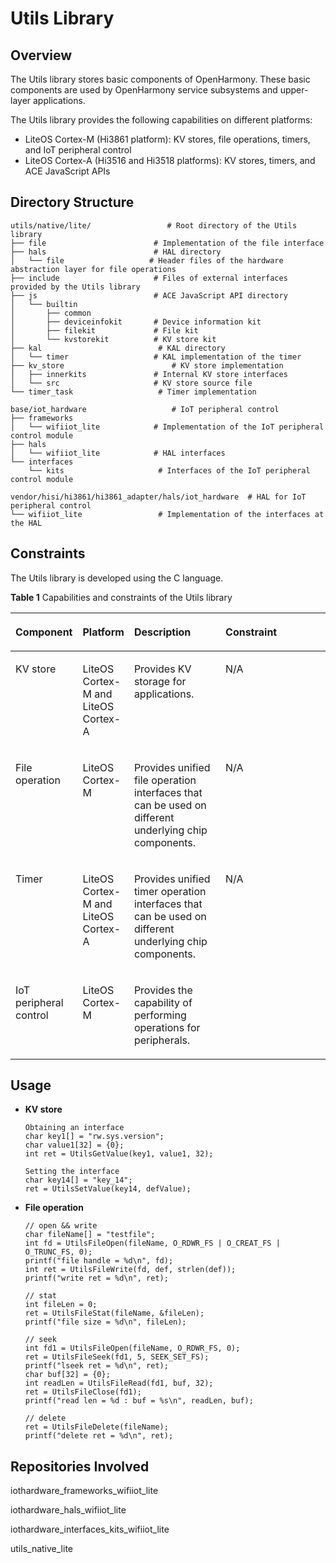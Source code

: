 # Utils Library<a name="EN-US_TOPIC_0000001052623010"></a>

## Overview<a name="section11660541593"></a>

The Utils library stores basic components of OpenHarmony. These basic components are used by OpenHarmony service subsystems and upper-layer applications.

The Utils library provides the following capabilities on different platforms:

-   LiteOS Cortex-M \(Hi3861 platform\): KV stores, file operations, timers, and IoT peripheral control
-   LiteOS Cortex-A \(Hi3516 and Hi3518 platforms\): KV stores, timers, and ACE JavaScript APIs

## Directory Structure<a name="section1464106163817"></a>

```
utils/native/lite/                 # Root directory of the Utils library
├── file                        # Implementation of the file interface
├── hals                        # HAL directory
│   └── file                   # Header files of the hardware abstraction layer for file operations
├── include                     # Files of external interfaces provided by the Utils library
├── js                          # ACE JavaScript API directory                 
│   └── builtin					
│       ├── common
│       ├── deviceinfokit       # Device information kit
│       ├── filekit             # File kit
│       └── kvstorekit          # KV store kit
├── kal                          # KAL directory
│   └── timer                   # KAL implementation of the timer
├── kv_store	                    # KV store implementation
│   ├── innerkits               # Internal KV store interfaces
│   └── src	                    # KV store source file
└── timer_task                   # Timer implementation

base/iot_hardware                   # IoT peripheral control
├── frameworks          
│   └── wifiiot_lite            # Implementation of the IoT peripheral control module
├── hals
│   └── wifiiot_lite            # HAL interfaces
└── interfaces
    └── kits                     # Interfaces of the IoT peripheral control module

vendor/hisi/hi3861/hi3861_adapter/hals/iot_hardware  # HAL for IoT peripheral control
└── wifiiot_lite                 # Implementation of the interfaces at the HAL
```

## Constraints<a name="section1718733212019"></a>

The Utils library is developed using the C language.

**Table  1**  Capabilities and constraints of the Utils library

<a name="table1361018216112"></a>
<table><thead align="left"><tr id="row1661115214112"><th class="cellrowborder" valign="top" width="12.659999999999998%" id="mcps1.2.5.1.1"><p id="p1261115231118"><a name="p1261115231118"></a><a name="p1261115231118"></a>Component</p>
</th>
<th class="cellrowborder" valign="top" width="14.78%" id="mcps1.2.5.1.2"><p id="p11611825118"><a name="p11611825118"></a><a name="p11611825118"></a>Platform</p>
</th>
<th class="cellrowborder" valign="top" width="32.22%" id="mcps1.2.5.1.3"><p id="p1336312010465"><a name="p1336312010465"></a><a name="p1336312010465"></a>Description</p>
</th>
<th class="cellrowborder" valign="top" width="40.339999999999996%" id="mcps1.2.5.1.4"><p id="p1833742934815"><a name="p1833742934815"></a><a name="p1833742934815"></a>Constraint</p>
</th>
</tr>
</thead>
<tbody><tr id="row10455841151112"><td class="cellrowborder" valign="top" width="12.659999999999998%" headers="mcps1.2.5.1.1 "><p id="p1945511415113"><a name="p1945511415113"></a><a name="p1945511415113"></a>KV store</p>
</td>
<td class="cellrowborder" valign="top" width="14.78%" headers="mcps1.2.5.1.2 "><p id="p668274310317"><a name="p668274310317"></a><a name="p668274310317"></a>LiteOS Cortex-M and LiteOS Cortex-A</p>
</td>
<td class="cellrowborder" valign="top" width="32.22%" headers="mcps1.2.5.1.3 "><p id="p193638017460"><a name="p193638017460"></a><a name="p193638017460"></a>Provides KV storage for applications.</p>
</td>
<td class="cellrowborder" valign="top" width="40.339999999999996%" headers="mcps1.2.5.1.4 "><p id="p1733717294484"><a name="p1733717294484"></a><a name="p1733717294484"></a>N/A</p>
</td>
</tr>
<tr id="row540314384111"><td class="cellrowborder" valign="top" width="12.659999999999998%" headers="mcps1.2.5.1.1 "><p id="p134041038141112"><a name="p134041038141112"></a><a name="p134041038141112"></a>File operation</p>
</td>
<td class="cellrowborder" valign="top" width="14.78%" headers="mcps1.2.5.1.2 "><p id="p1766172113197"><a name="p1766172113197"></a><a name="p1766172113197"></a>LiteOS Cortex-M</p>
</td>
<td class="cellrowborder" valign="top" width="32.22%" headers="mcps1.2.5.1.3 "><p id="p113646084618"><a name="p113646084618"></a><a name="p113646084618"></a>Provides unified file operation interfaces that can be used on different underlying chip components.</p>
</td>
<td class="cellrowborder" valign="top" width="40.339999999999996%" headers="mcps1.2.5.1.4 "><p id="p83372029154819"><a name="p83372029154819"></a><a name="p83372029154819"></a>N/A</p>
</td>
</tr>
<tr id="row175322121218"><td class="cellrowborder" valign="top" width="12.659999999999998%" headers="mcps1.2.5.1.1 "><p id="p1053219131219"><a name="p1053219131219"></a><a name="p1053219131219"></a>Timer</p>
</td>
<td class="cellrowborder" valign="top" width="14.78%" headers="mcps1.2.5.1.2 "><p id="p5406226171912"><a name="p5406226171912"></a><a name="p5406226171912"></a>LiteOS Cortex-M and LiteOS Cortex-A</p>
</td>
<td class="cellrowborder" valign="top" width="32.22%" headers="mcps1.2.5.1.3 "><p id="p15364170194610"><a name="p15364170194610"></a><a name="p15364170194610"></a>Provides unified timer operation interfaces that can be used on different underlying chip components.</p>
</td>
<td class="cellrowborder" valign="top" width="40.339999999999996%" headers="mcps1.2.5.1.4 "><p id="p633742915481"><a name="p633742915481"></a><a name="p633742915481"></a>N/A</p>
</td>
</tr>
<tr id="row1821629675"><td class="cellrowborder" valign="top" width="12.659999999999998%" headers="mcps1.2.5.1.1 "><p id="p198212291879"><a name="p198212291879"></a><a name="p198212291879"></a>IoT peripheral control</p>
</td>
<td class="cellrowborder" valign="top" width="14.78%" headers="mcps1.2.5.1.2 "><p id="p4214123191912"><a name="p4214123191912"></a><a name="p4214123191912"></a>LiteOS Cortex-M</p>
</td>
<td class="cellrowborder" valign="top" width="32.22%" headers="mcps1.2.5.1.3 "><p id="p4822295710"><a name="p4822295710"></a><a name="p4822295710"></a>Provides the capability of performing operations for peripherals.</p>
</td>
<td class="cellrowborder" valign="top" width="40.339999999999996%" headers="mcps1.2.5.1.4 ">&nbsp;&nbsp;</td>
</tr>
</tbody>
</table>

## Usage<a name="section83091355151312"></a>

-   **KV store**

    ```
    Obtaining an interface
    char key1[] = "rw.sys.version";
    char value1[32] = {0};
    int ret = UtilsGetValue(key1, value1, 32);
    
    Setting the interface
    char key14[] = "key_14";
    ret = UtilsSetValue(key14, defValue);
    ```

-   **File operation**

    ```
    // open && write
    char fileName[] = "testfile";
    int fd = UtilsFileOpen(fileName, O_RDWR_FS | O_CREAT_FS | O_TRUNC_FS, 0);
    printf("file handle = %d\n", fd);
    int ret = UtilsFileWrite(fd, def, strlen(def));
    printf("write ret = %d\n", ret);
    
    // stat
    int fileLen = 0;
    ret = UtilsFileStat(fileName, &fileLen);
    printf("file size = %d\n", fileLen);
    
    // seek
    int fd1 = UtilsFileOpen(fileName, O_RDWR_FS, 0);
    ret = UtilsFileSeek(fd1, 5, SEEK_SET_FS);
    printf("lseek ret = %d\n", ret);
    char buf[32] = {0};
    int readLen = UtilsFileRead(fd1, buf, 32);
    ret = UtilsFileClose(fd1);
    printf("read len = %d : buf = %s\n", readLen, buf);
    
    // delete
    ret = UtilsFileDelete(fileName);
    printf("delete ret = %d\n", ret);
    ```


## Repositories Involved<a name="section6250105871917"></a>

iothardware\_frameworks\_wifiiot\_lite

iothardware\_hals\_wifiiot\_lite

iothardware\_interfaces\_kits\_wifiiot\_lite

utils\_native\_lite

